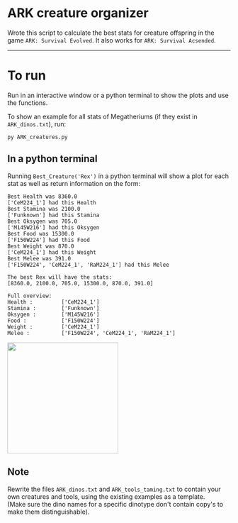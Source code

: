 # ARK creature organizer

Wrote this script to calculate the best stats for creature offspring in the game `ARK: Survival Evolved`. It also works for `ARK: Survival Acsended`.  

---

# To run

Run in an interactive window or a python terminal to show the plots and use the functions.  

To show an example for all stats of Megatheriums (if they exist in `ARK_dinos.txt`), run:  
```console
py ARK_creatures.py
```

## In a python terminal
Running `Best_Creature('Rex')` in a python terminal will show a plot for each stat as well as return information on the form:  
```
Best Health was 8360.0
['CeM224_1'] had this Health
Best Stamina was 2100.0
['Funknown'] had this Stamina
Best Oksygen was 705.0
['M145W216'] had this Oksygen
Best Food was 15300.0
['F150W224'] had this Food
Best Weight was 870.0
['CeM224_1'] had this Weight
Best Melee was 391.0
['F150W224', 'CeM224_1', 'RaM224_1'] had this Melee

The best Rex will have the stats:
[8360.0, 2100.0, 705.0, 15300.0, 870.0, 391.0]

Full overview:
Health :         ['CeM224_1']
Stamina :        ['Funknown']
Oksygen :        ['M145W216']
Food :           ['F150W224']
Weight :         ['CeM224_1']
Melee :          ['F150W224', 'CeM224_1', 'RaM224_1']
```

<image src="./figures/2023-09-24_Rex_Health.png" width="250" />

## Note
Rewrite the files `ARK_dinos.txt` and `ARK_tools_taming.txt` to contain your own creatures and tools, using the existing examples as a template.  
(Make sure the dino names for a specific dinotype don't contain copy's to make them distinguishable).  

